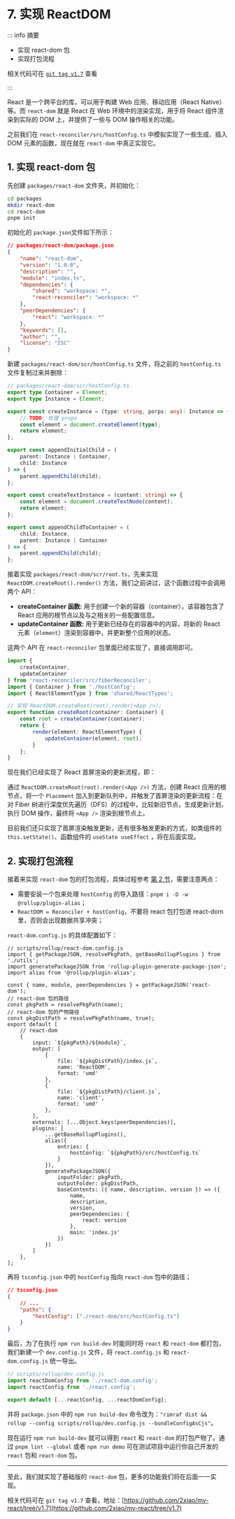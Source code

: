 # 7. 实现 ReactDOM

::: info 摘要

- 实现 react-dom 包
- 实现打包流程

相关代码可在 [`git tag v1.7`](https://github.com/2xiao/my-react/tree/v1.7) 查看

:::

React 是一个跨平台的库，可以用于构建 Web 应用、移动应用（React Native）等。而 `react-dom` 就是 React 在 Web 环境中的渲染实现，用于将 React 组件渲染到实际的 DOM 上，并提供了一些与 DOM 操作相关的功能。

之前我们在 `react-reconciler/src/hostConfig.ts` 中模拟实现了一些生成、插入 DOM 元素的函数，现在就在 `react-dom` 中真正实现它。

## 1. 实现 react-dom 包

先创建 `packages/react-dom` 文件夹，并初始化：

```bash
cd packages
mkdir react-dom
cd react-dom
pnpm init
```

初始化的 `package.json`文件如下所示：

```json
// packages/react-dom/package.json
{
	"name": "react-dom",
	"version": "1.0.0",
	"description": "",
	"module": "index.ts",
	"dependencies": {
		"shared": "workspace: *",
		"react-reconciler": "workspace: *"
	},
	"peerDependencies": {
		"react": "workspace: *"
	},
	"keywords": [],
	"author": "",
	"license": "ISC"
}
```

新建 `packages/react-dom/scr/hostConfig.ts` 文件，将之前的 `hostConfig.ts` 文件复制过来并删除：

```typescript
// packages/react-dom/scr/hostConfig.ts
export type Container = Element;
export type Instance = Element;

export const createInstance = (type: string, porps: any): Instance => {
	// TODO: 处理 props
	const element = document.createElement(type);
	return element;
};

export const appendInitialChild = (
	parent: Instance | Container,
	child: Instance
) => {
	parent.appendChild(child);
};

export const createTextInstance = (content: string) => {
	const element = document.createTextNode(content);
	return element;
};

export const appendChildToContainer = (
	child: Instance,
	parent: Instance | Container
) => {
	parent.appendChild(child);
};
```

接着实现 `packages/react-dom/scr/root.ts`，先来实现 `ReactDOM.createRoot().render()` 方法，我们之前讲过，这个函数过程中会调用两个 API：

- **createContainer 函数:** 用于创建一个新的容器（container），该容器包含了 React 应用的根节点以及与之相关的一些配置信息。
- **updateContainer 函数:** 用于更新已经存在的容器中的内容，将新的 React 元素（`element`）渲染到容器中，并更新整个应用的状态。

这两个 API 在 `react-reconciler` 包里面已经实现了，直接调用即可。

```typescript
import {
	createContainer,
	updateContainer
} from 'react-reconciler/src/fiberReconciler';
import { Container } from './hostConfig';
import { ReactElementType } from 'shared/ReactTypes';

// 实现 ReactDOM.createRoot(root).render(<App />);
export function createRoot(container: Container) {
	const root = createContainer(container);
	return {
		render(element: ReactElementType) {
			updateContainer(element, root);
		}
	};
}
```

现在我们已经实现了 React 首屏渲染的更新流程，即：

通过 `ReactDOM.createRoot(root).render(<App />)` 方法，创建 React 应用的根节点，将一个 `Placement` 加入到更新队列中，并触发了首屏渲染的更新流程：在对 Fiber 树进行深度优先遍历（DFS）的过程中，比较新旧节点，生成更新计划，执行 DOM 操作，最终将 `<App />` 渲染到根节点上。

目前我们还只实现了首屏渲染触发更新，还有很多触发更新的方式，如类组件的 `this.setState()`、函数组件的 `useState useEffect` ，将在后面实现。

## 2. 实现打包流程

接着来实现 `react-dom` 包的打包流程，具体过程参考 [第 2 节](./2.md)，需要注意两点：

- 需要安装一个包来处理 `hostConfig` 的导入路径：`pnpm i -D -w @rollup/plugin-alias`；
- `ReactDOM = Reconciler + hostConfig`，不要将 react 包打包进 react-dom 里，否则会出现数据共享冲突；

`react-dom.config.js` 的具体配置如下：

```javascript{4,6,27,30-34}
// scripts/rollup/react-dom.config.js
import { getPackageJSON, resolvePkgPath, getBaseRollupPlugins } from './utils';
import generatePackageJSON from 'rollup-plugin-generate-package-json';
import alias from '@rollup/plugin-alias';

const { name, module, peerDependencies } = getPackageJSON('react-dom');
// react-dom 包的路径
const pkgPath = resolvePkgPath(name);
// react-dom 包的产物路径
const pkgDistPath = resolvePkgPath(name, true);
export default [
	// react-dom
	{
		input: `${pkgPath}/${module}`,
		output: [
			{
				file: `${pkgDistPath}/index.js`,
				name: 'ReactDOM',
				format: 'umd'
			},
			{
				file: `${pkgDistPath}/client.js`,
				name: 'client',
				format: 'umd'
			},
		],
		externals: [...Object.keys(peerDependencies)],
		plugins: [
			...getBaseRollupPlugins(),
			alias({
				entries: {
					hostConfig: `${pkgPath}/src/hostConfig.ts`
				}
			}),
			generatePackageJSON({
				inputFolder: pkgPath,
				outputFolder: pkgDistPath,
				baseContents: ({ name, description, version }) => ({
					name,
					description,
					version,
					peerDependencies: {
						react: version
					},
					main: 'index.js'
				})
			})
		]
	},
];

```

再将 `tsconfig.json` 中的 `hostConfig` 指向 `react-dom` 包中的路径；

```json
// tsconfig.json
{
	// ...
	"paths": {
		"hostConfig": ["./react-dom/src/hostConfig.ts"]
	}
}
```

最后，为了在执行 `npm run build-dev` 时能同时将 `react` 和 `react-dom` 都打包，我们新建一个 `dev.config.js` 文件，将 `react.config.js` 和 `react-dom.config.js` 统一导出。

```javascript
// scripts/rollup/dev.config.js
import reactDomConfig from './react-dom.config';
import reactConfig from './react.config';

export default [...reactConfig, ...reactDomConfig];
```

并将 `package.json` 中的 `npm run build-dev` 命令改为：`"rimraf dist && rollup --config scripts/rollup/dev.config.js --bundleConfigAsCjs"`。

现在运行 `npm run build-dev` 就可以得到 `react` 和 `react-dom` 的打包产物了。通过 `pnpm lint --global` 或者 `npm run demo` 可在测试项目中运行你自己开发的 `react` 包和 `react-dom` 包。

---

至此，我们就实现了基础版的 `react-dom` 包，更多的功能我们将在后面一一实现。

相关代码可在 `git tag v1.7` 查看，地址：[https://github.com/2xiao/my-react/tree/v1.7](https://github.com/2xiao/my-react/tree/v1.7)
